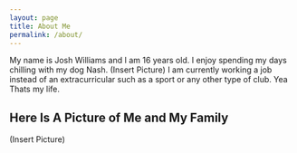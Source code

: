 ```yaml
---
layout: page
title: About Me
permalink: /about/
---
```


My name is Josh Williams and I am 16 years old. I enjoy spending my days chilling with my dog Nash. (Insert Picture) I am currently working a job instead of an extracurricular such as a sport or any other type of club. Yea Thats my life.


## Here Is A Picture of Me and My Family

(Insert Picture)